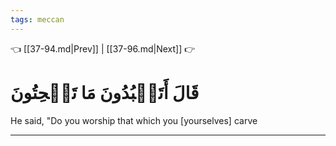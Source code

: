```yaml
---
tags: meccan
---
```


👈 [[37-94.md|Prev]] | [[37-96.md|Next]] 👉

# قَالَ أَتَعۡبُدُونَ مَا تَنۡحِتُونَ

He said, "Do you worship that which you [yourselves] carve

---


